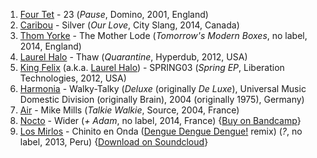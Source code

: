 1. [Four Tet](http://musicbrainz.org/artist/3bcff06f-675a-451f-9075-99e8657047e8) - 23 (_Pause_, Domino, 2001, England)
1. [Caribou](http://musicbrainz.org/artist/735e3514-a8ae-401f-af3b-6300df1b8d2c) - Silver (_Our Love_, City Slang, 2014, Canada)
1. [Thom Yorke](http://musicbrainz.org/artist/8ed2e0b3-aa4c-4e13-bec3-dc7393ed4d6b) - The Mother Lode (_Tomorrow's Modern Boxes_, no label, 2014, England)
1. [Laurel Halo](http://musicbrainz.org/artist/cb5704af-3ef1-485f-bb7f-e43cf40170a7) - Thaw (_Quarantine_, Hyperdub, 2012, USA)
1. [King Felix](http://musicbrainz.org/artist/05faa278-fbc2-46dd-bad4-0815432ea394) (a.k.a. [Laurel Halo](http://musicbrainz.org/artist/cb5704af-3ef1-485f-bb7f-e43cf40170a7)) - SPRING03 (_Spring EP_, Liberation Technologies, 2012, USA)
1. [Harmonia](http://musicbrainz.org/artist/1aa7dcb0-9c9b-4609-a7a5-bdeee26e39e8) - Walky-Talky (_Deluxe_ (originally _De Luxe_), Universal Music Domestic Division (originally Brain), 2004 (originally 1975), Germany)
1. [Air](http://musicbrainz.org/artist/cb67438a-7f50-4f2b-a6f1-2bb2729fd538) - Mike Mills (_Talkie Walkie_, Source, 2004, France)
1. [Nocto](http://musicbrainz.org/artist/6fab3361-5727-4edd-b72b-aa2e0acf1a38) - Wider (_+ Adam_, no label, 2014, France) {[Buy on Bandcamp](https://nocto.bandcamp.com/album/adam)}
1. [Los Mirlos](http://musicbrainz.org/artist/967775fc-8997-47ed-8c2e-55a0eb59bfae) - Chinito en Onda ([Dengue Dengue Dengue!](http://musicbrainz.org/artist/545cbad6-d916-4fe4-8290-53f83ad3ce09) remix) (_?_, no label, 2013, Peru) {[Download on Soundcloud](https://soundcloud.com/dengue/los-mirlos-chinito-en-onda)}